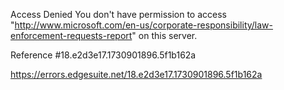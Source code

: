 Access Denied
You don't have permission to access "http://www.microsoft.com/en-us/corporate-responsibility/law-enforcement-requests-report" on this server.

Reference #18.e2d3e17.1730901896.5f1b162a

https://errors.edgesuite.net/18.e2d3e17.1730901896.5f1b162a